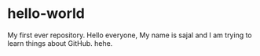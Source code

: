 # hello-world
My first ever repository. 
Hello everyone, My name is sajal and I am trying to learn things about GitHub.
hehe.
